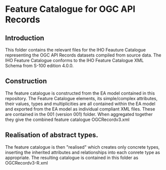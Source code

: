 # Feature Catalogue for OGC API Records

## Introduction
This folder contains the relevant files for the IHO Feauture Catalogue representing the OGC API Records datasets compiled from source data. The IHO Feature Catalogue conforms to the IHO Feature Catalogue XML Schema from S-100 edition 4.0.0. 

## Construction
The feature catalogue is constructed from the EA model contained in this repository. The Feature Catalogue elements, its simple/complex attributes, their values, types and multiplicities are all contained within the EA model and exported from the EA model as individual compliant XML files. These are contained in the 001 (version 001) folder. When aggregated together they give the combined feature catalogue OGCRecordv3.xml

## Realisation of abstract types.
The feature catalogue is then "realised" which creates only concrete types, inserting the inherited attributes and relationships into each conrete type as appropriate. The resulting catalogue is contained in this folder as OGCRecordv3-R.xml

